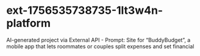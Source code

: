 # ext-1756535738735-1lt3w4n-platform
AI-generated project via External API - Prompt: Site for “BuddyBudget”, a mobile app that lets roommates or couples split expenses and set financial
